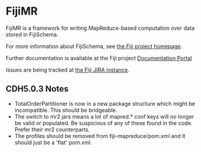 FijiMR
======

FijiMR is a framework for writing MapReduce-based computation
over data stored in FijiSchema.

For more information about FijiSchema, see
[the Fiji project homepage](http://www.fiji.org).

Further documentation is available at the Fiji project
[Documentation Portal](http://docs.fiji.org)

Issues are being tracked at [the Fiji JIRA instance](https://jira.fiji.org/browse/FIJIMR).

CDH5.0.3 Notes
--------------

* TotalOrderPartitioner is now in a new package structure which might be incompatible.
  This should be bridgeable.
* The switch to mr2 jars means a lot of mapred.* conf keys will no longer be valid or populated.
  Be suspicious of any of these found in the code. Prefer their mr2 counterparts.
* The profiles should be removed from fiji-mapreduce/pom.xml and it should just be a 'flat'
  pom.xml.
